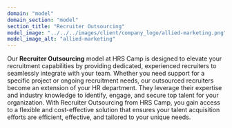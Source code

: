 ```yaml
---
domain: "model"
domain_section: "model"
section_title: "Recruiter Outsourcing"
model_image: "../../../images/client/company_logo/allied-marketing.png"
model_image_alt: "allied-marketing"
---
```


Our **Recruiter Outsourcing** model at HRS Camp is designed to elevate your recruitment capabilities by providing dedicated, experienced recruiters to seamlessly integrate with your team. Whether you need support for a specific project or ongoing recruitment needs, our outsourced recruiters become an extension of your HR department. They leverage their expertise and industry knowledge to identify, engage, and secure top talent for your organization. With Recruiter Outsourcing from HRS Camp, you gain access to a flexible and cost-effective solution that ensures your talent acquisition efforts are efficient, effective, and tailored to your unique needs.
